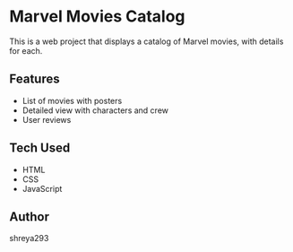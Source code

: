 # Marvel Movies Catalog

This is a web project that displays a catalog of Marvel movies, with details for each.

## Features
- List of movies with posters
- Detailed view with characters and crew
- User reviews

## Tech Used
- HTML
- CSS
- JavaScript

## Author
shreya293
